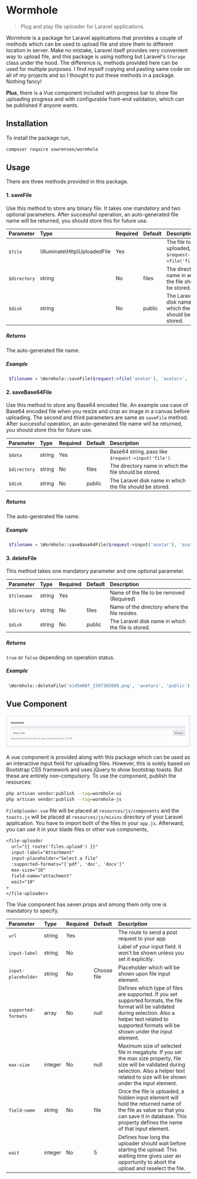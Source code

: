 # Wormhole

> Plug and play file uploader for Laravel applications.

Wormhole is a package for Laravel applications that provides a couple of methods which can be used to upload file and store them to different location in server. Make no mistake, Laravel itself provides very convenient way to upload file, and this package is using nothing but Laravel's `Storage` class under the hood. The difference is, methods provided here can be used for multiple purposes. I find myself copying and pasting same code on all of my projects and so I thought to put these methods in a package. Nothing fancy! 

**Plus**, there is a Vue component included with progress bar to show file uploading progress and with configurable front-end validation, which can be published if anyone wants.

Installation
---

To install the package run,

```bash
composer require sowrensen/wormhole
```

Usage
---

There are three methods provided in this package. 

#### 1. saveFile

Use this method to store any binary file. It takes one mandatory and two optional parameters. After successful operation, an auto-generated file name will be returned, you should store this for future use.

Parameter | Type | Required | Default | Description
:---------|:-----|:---------|:--------|:-----------
`$file` | \Illuminate\Http\UploadedFile | Yes | | The file to be uploaded, like, `$request->file('file')`.
`$directory` | string | No | files | The directory name in which the file should be stored.
`$disk` | string | No | public | The Laravel disk name in which the file should be stored.

##### Returns
 
The auto-generated file name.

##### Example

```php
 $filename = \Wormhole::saveFile($request->file('avatar'), 'avatars', 'public');
```

#### 2. saveBase64File

Use this method to store any Base64 encoded file. An example use case of Base64 encoded file when you resize and crop an image in a canvas before uploading. The second and third parameters are same as `saveFile` method. After successful operation, an auto-generated file name will be returned, you should store this for future use.

Parameter | Type | Required | Default | Description
:---------|:-----|:---------|:--------|:-----------
`$data` | string | Yes | | Base64 string, pass like `$request->input('file')`.
`$directory` | string | No | files | The directory name in which the file should be stored.
`$disk` | string | No | public | The Laravel disk name in which the file should be stored.

##### Returns
 
The auto-generated file name.

##### Example

```php
 $filename = \Wormhole::saveBase64File($request->input('avatar'), 'avatars', 'public');
```

#### 3. deleteFile

This method takes one mandatory parameter and one optional parameter. 

Parameter | Type | Required | Default | Description
:---------|:-----|:---------|:--------|:-----------
`$filename` | string | Yes | | Name of the file to be removed (Required)
`$directory` | string | No | files | Name of the directory where the file resides.
`$disk` | string | No | public | The Laravel disk name in which the file is stored.

##### Returns 

`true` or `false` depending on operation status.

##### Example

```php
 \Wormhole::deleteFile('eJd5m08f_1597305889.png', 'avatars', 'public');
```

Vue Component
---

![](assets/sample-upload.gif)

A vue component is provided along with this package which can be used as an interactive input field for uploading files. However, this is solely based on Bootstrap CSS framework and uses jQuery to show bootstrap toasts. But these are entirely non-compulsory. To use the component, publish the resources:

```bash
php artisan vendor:publish --tag=wormhole-ui 
php artisan vendor:publish --tag=wormhole-js
```

`FileUploader.vue` file will be placed at `resources/js/components` and the `toasts.js` will be placed at `resources/js/mixins` directory of your Laravel application. You have to import both of the files in your `app.js`. Afterward, you can use it in your blade files or other vue components,

```blade
<file-uploader
  url="{{ route('files.upload') }}"
  input-label="Attachment"
  input-placeholder="Select a file"
  :supported-formats="['pdf', 'doc', 'docx']"
  max-size="10"
  field-name="attachment"
  wait="10"
>
</file-uploader>
``` 

The Vue component has seven props and among them only one is mandatory to specify.

Parameter | Type | Required | Default | Description
:---------|:-----|:---------|:--------|:-----------
`url` | string | Yes | | The route to send a post request to your app
`input-label` | string | No | | Label of your input field. It won't be shown unless you set it explicitly.
`input-placeholder` | string | No | Choose file | Placeholder which will be shown upon file input element.
`supported-formats` | array | No | null | Defines which type of files are supported. If you set supported formats, the file format will be validated during selection. Also a helper text related to supported formats will be shown under the input element. 
`max-size` | integer | No | null | Maximum size of selected file in megabyte. If you set the max size property, file size will be validated during selection. Also a helper text related to size will be shown under the input element.
`field-name` | string | No | file | Once the file is uploaded, a hidden input element will hold the returned name of the file as value so that you can save it in database. This property defines the name of that input element.
`wait` | integer | No | 5 | Defines how long the uploader should wait before starting the upload. This waiting time gives user an opportunity to abort the upload and reselect the file.
